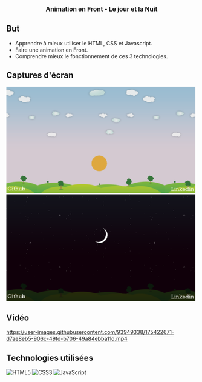 ### <p align="center">Animation en Front - Le jour et la Nuit</p>

## But

- Apprendre à mieux utiliser le HTML, CSS et Javascript.
- Faire une animation en Front.
- Comprendre mieux le fonctionnement de ces 3 technologies.

## Captures d'écran
 
<img src="/images/screenjour.png" alt="screen jour" width="500px"> <img src="/images/screennuit.png" alt="screen nuit" width="500px"><br>

## Vidéo

https://user-images.githubusercontent.com/93949338/175422671-d7ae8eb5-906c-49fd-b706-49a84ebba11d.mp4

## Technologies utilisées

![HTML5](https://img.shields.io/badge/html5-%23E34F26.svg?style=for-the-badge&logo=html5&logoColor=white)
![CSS3](https://img.shields.io/badge/css3-%231572B6.svg?style=for-the-badge&logo=css3&logoColor=white)
![JavaScript](https://img.shields.io/badge/javascript-%23323330.svg?style=for-the-badge&logo=javascript&logoColor=%23F7DF1E)
